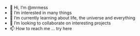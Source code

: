 - 👋 Hi, I’m @mrmess
- 👀 I’m interested in many things
- 🌱 I’m currently learning about life, the universe and everything
- 💞️ I’m looking to collaborate on interesting projects
- 📫 How to reach me ... try here

<!---
mrmess/mrmess is a ✨ special ✨ repository because its `README.md` (this file) appears on your GitHub profile.
You can click the Preview link to take a look at your changes.
--->

